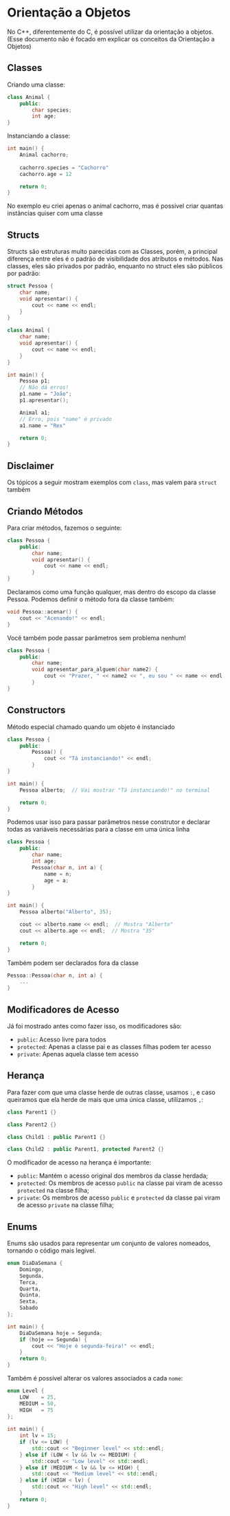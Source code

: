# Orientação a Objetos
No C++, diferentemente do C, é possível utilizar da orientação a objetos. (Esse documento não é focado em explicar os conceitos da Orientação a Objetos)

## Classes
Criando uma classe:
```cpp
class Animal {
    public:
        char species;
        int age;
}
```

Instanciando a classe:
```cpp
int main() {
    Animal cachorro;
    
    cachorro.species = "Cachorro"
    cachorro.age = 12

    return 0;
}
```

No exemplo eu criei apenas o animal cachorro, mas é possível criar quantas instâncias quiser com uma classe

## Structs
Structs são estruturas muito parecidas com as Classes, porém, a principal diferença entre eles é o padrão de visibilidade dos atributos e métodos. Nas classes, eles são privados por padrão, enquanto no struct eles são públicos por padrão:
```cpp
struct Pessoa {
    char name;
    void apresentar() {
        cout << name << endl;
    }
}

class Animal {
    char name;
    void apresentar() {
        cout << name << endl;
    }
}

int main() {
    Pessoa p1;
    // Não dá erros!
    p1.name = "João";
    p1.apresentar();

    Animal a1;
    // Erro, pois "name" é privado
    a1.name = "Rex"

    return 0;
}
```

## Disclaimer
Os tópicos a seguir mostram exemplos com `class`, mas valem para `struct` também

## Criando Métodos
Para criar métodos, fazemos o seguinte:

```cpp
class Pessoa {
    public:
        char name;
        void apresentar() {
            cout << name << endl;
        }
}
```

Declaramos como uma função qualquer, mas dentro do escopo da classe Pessoa. Podemos definir o método fora da classe também:

```cpp
void Pessoa::acenar() {
    cout << "Acenando!" << endl;
}
```

Você também pode passar parâmetros sem problema nenhum!

```cpp
class Pessoa {
    public:
        char name;
        void apresentar_para_alguem(char name2) {
            cout << "Prazer, " << name2 << ", eu sou " << name << endl;
        }
}
```

## Constructors
Método especial chamado quando um objeto é instanciado

```cpp
class Pessoa {
    public:
        Pessoa() {
            cout << "Tá instanciando!" << endl;
        }
}

int main() {
    Pessoa alberto;  // Vai mostrar "Tá instanciando!" no terminal

    return 0;
}
```

Podemos usar isso para passar parâmetros nesse construtor e declarar todas as variáveis necessárias para a classe em uma única linha

```cpp
class Pessoa {
    public:
        char name;
        int age;
        Pessoa(char n, int a) {
            name = n;
            age = a;
        }
}

int main() {
    Pessoa alberto("Alberto", 35);

    cout << alberto.name << endl;  // Mostra "Alberto"
    cout << alberto.age << endl;  // Mostra "35"

    return 0;
}
```

Também podem ser declarados fora da classe

```cpp
Pessoa::Pessoa(char n, int a) {
    ...
}
```

## Modificadores de Acesso
Já foi mostrado antes como fazer isso, os modificadores são:
- `public`: Acesso livre para todos
- `protected`: Apenas a classe pai e as classes filhas podem ter acesso
- `private`: Apenas aquela classe tem acesso

## Herança
Para fazer com que uma classe herde de outras classe, usamos `:`, e caso queiramos que ela herde de mais que uma única classe, utilizamos `,`:

```cpp
class Parent1 {}

class Parent2 {}

class Child1 : public Parent1 {}

class Child2 : public Parent1, protected Parent2 {}
```

O modificador de acesso na herança é importante:
- `public`: Mantém o acesso original dos membros da classe herdada;
- `protected`: Os membros de acesso `public` na classe pai viram de acesso `protected` na classe filha;
- `private`: Os membros de acesso `public` e `protected` da classe pai viram de acesso `private` na classe filha;

## Enums
Enums são usados para representar um conjunto de valores nomeados, tornando o código mais legível.

```cpp
enum DiaDaSemana {
    Domingo,
    Segunda,
    Terca,
    Quarta,
    Quinta,
    Sexta,
    Sabado
};

int main() {
    DiaDaSemana hoje = Segunda;
    if (hoje == Segunda) {
        cout << "Hoje é segunda-feira!" << endl;
    }
    return 0;
}
```

Também é possível alterar os valores associados a cada `nome`:

```cpp
enum Level {
    LOW    = 25,
    MEDIUM = 50,
    HIGH   = 75
}; 
  
int main() {
    int lv = 15;
    if (lv <= LOW) {
        std::cout << "Beginner level" << std::endl;
    } else if (LOW < lv && lv <= MEDIUM) {
        std::cout << "Low level" << std::endl;
    } else if (MEDIUM < lv && lv <= HIGH) {
        std::cout << "Medium level" << std::endl;
    } else if (HIGH < lv) {
        std::cout << "High level" << std::endl;
    }
    return 0;
}
```
